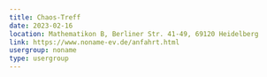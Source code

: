 ```yaml
---
title: Chaos-Treff
date: 2023-02-16
location: Mathematikon B, Berliner Str. 41-49, 69120 Heidelberg
link: https://www.noname-ev.de/anfahrt.html
usergroup: noname
type: usergroup
---
```

